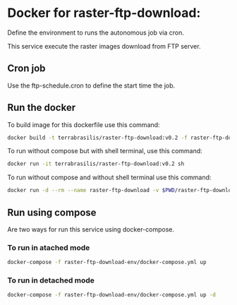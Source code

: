 # Docker for raster-ftp-download:

Define the environment to runs the autonomous job via cron.

This service execute the raster images download from FTP server.

## Cron job
Use the ftp-schedule.cron to define the start time the job.

## Run the docker

To build image for this dockerfile use this command:

```bash
docker build -t terrabrasilis/raster-ftp-download:v0.2 -f raster-ftp-download-env/Dockerfile .
```

To run without compose but with shell terminal, use this command:

```bash
docker run -it terrabrasilis/raster-ftp-download:v0.2 sh
```


To run without compose and without shell terminal use this command:

```bash
docker run -d --rm --name raster-ftp-download -v $PWD/raster-ftp-download/data:/usr/local/data terrabrasilis/raster-ftp-download:v0.2
```

## Run using compose

Are two ways for run this service using docker-compose.

### To run in atached mode

```bash
docker-compose -f raster-ftp-download-env/docker-compose.yml up
```

### To run in detached mode

```bash
docker-compose -f raster-ftp-download-env/docker-compose.yml up -d
```
